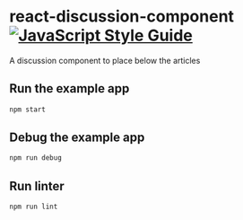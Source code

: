 # react-discussion-component [![JavaScript Style Guide](https://img.shields.io/badge/code_style-standard-brightgreen.svg)](https://standardjs.com)

A discussion component to place below the articles

## Run the example app

```sh
npm start
```

## Debug the example app

```sh
npm run debug
```

## Run linter

```sh
npm run lint
```

